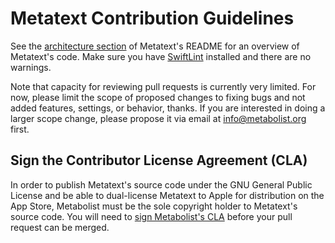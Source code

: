 # Metatext Contribution Guidelines

See the [architecture section](https://github.com/metabolist/metatext/blob/main/README.md#architecture) of Metatext's README for an overview of Metatext's code. Make sure you have [SwiftLint](https://github.com/realm/SwiftLint) installed and there are no warnings.

Note that capacity for reviewing pull requests is currently very limited. For now, please limit the scope of proposed changes to fixing bugs and not added features, settings, or behavior, thanks. If you are interested in doing a larger scope change, please propose it via email at info@metabolist.org first.

## Sign the Contributor License Agreement (CLA)

In order to publish Metatext's source code under the GNU General Public License and be able to dual-license Metatext to Apple for distribution on the App Store, Metabolist must be the sole copyright holder to Metatext's source code. You will need to [sign Metabolist's CLA](https://metabolist.org/cla/) before your pull request can be merged.
